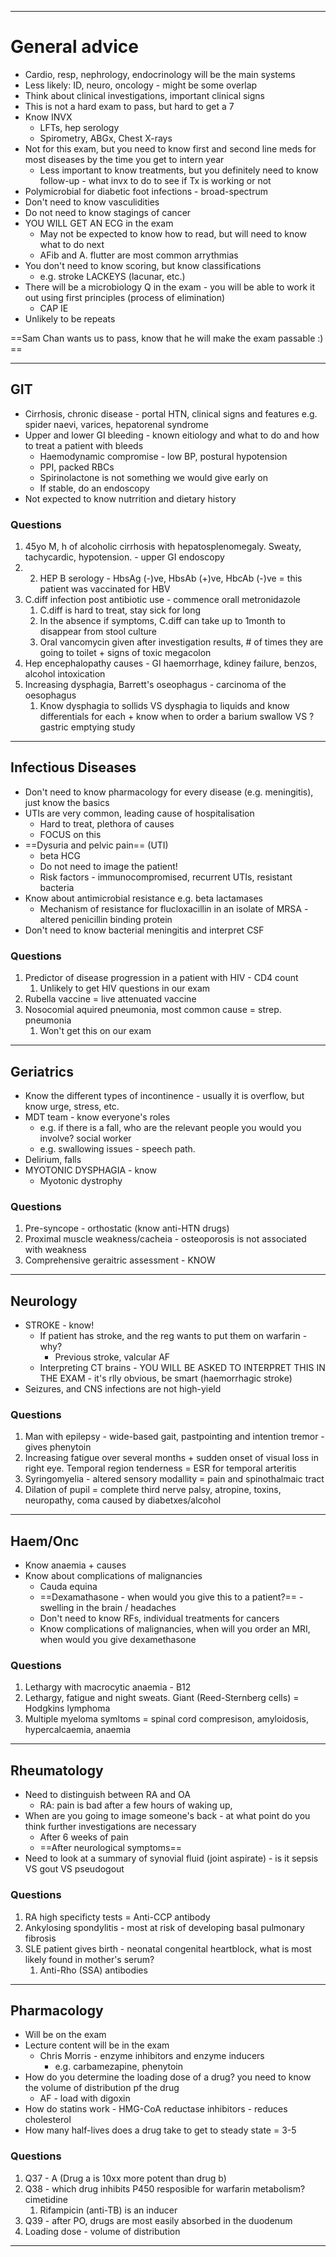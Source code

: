 ___

# General advice
- Cardio, resp, nephrology, endocrinology will be the main systems
- Less likely: ID, neuro, oncology - might be some overlap
- Think about clinical investigations, important clinical signs
- This is not a hard exam to pass, but hard to get a 7
- Know INVX 
	- LFTs, hep serology
	- Spirometry, ABGx, Chest X-rays
- Not for this exam, but you need to know first and second line meds for most diseases by the time you get to intern year 
	- Less important to know treatments, but you definitely need to know follow-up - what invx to do to see if Tx is working or not 
- Polymicrobial for diabetic foot infections - broad-spectrum
- Don't need to know vasculidities 
- Do not need to know stagings of cancer 
- YOU WILL GET AN ECG in the exam
	- May not be expected to know how to read, but will need to know what to do next 
	- AFib and A. flutter are most common arrythmias 
- You don't need to know scoring, but know classifications
	- e.g. stroke LACKEYS (lacunar, etc.)
- There will be a microbiology Q in the exam - you will be able to work it out using first principles (process of elimination)
	- CAP IE
- Unlikely to be repeats 

==Sam Chan wants us to pass, know that he will make the exam passable :) ==

___

## GIT
- Cirrhosis, chronic disease - portal HTN, clinical signs and features e.g. spider naevi, varices, hepatorenal syndrome
- Upper and lower GI bleeding - known eitiology and what to do and how to treat a patient with bleeds 
	- Haemodynamic compromise - low BP, postural hypotension
	- PPI, packed RBCs
	- Spirinolactone is not something we would give early on
	- If stable, do an endoscopy 
- Not expected to know nutrrition and dietary history 

### Questions
1. 45yo M, h of alcoholic cirrhosis with hepatosplenomegaly. Sweaty, tachycardic, hypotension. - upper GI endoscopy
2. 2. HEP B serology - HbsAg (-)ve, HbsAb (+)ve, HbcAb (-)ve = this patient was vaccinated for HBV
3. C.diff infection post antibiotic use - commence orall metronidazole 
	1. C.diff is hard to treat, stay sick for long 
	2. In the absence if symptoms, C.diff can take up to 1month to disappear from stool culture
	3. Oral vancomycin given after investigation results, # of times they are going to toilet + signs of toxic megacolon
4. Hep encephalopathy causes - GI haemorrhage, kdiney failure, benzos, alcohol intoxication
5. Increasing dysphagia, Barrett's oseophagus - carcinoma of the oesophagus 
	1. Know dysphagia to sollids VS dysphagia to liquids and know differentials for each + know when to order a barium swallow VS ?gastric emptying study 

---

## Infectious Diseases
- Don't need to know pharmacology for every disease (e.g. meningitis), just know the basics
- UTIs are very common, leading cause of hospitalisation
	- Hard to treat, plethora of causes
	- FOCUS on this 
- ==Dysuria and pelvic pain== (UTI)
	- beta HCG
	- Do not need to image the patient!
	- Risk factors - immunocompromised, recurrent UTIs, resistant bacteria 
- Know about antimicrobial resistance e.g. beta lactamases 
	- Mechanism of resistance for flucloxacillin in an isolate of MRSA - altered penicillin binding protein 
- Don't need to know bacterial meningitis and interpret CSF

### Questions 
1. Predictor of disease progression in a patient with HIV - CD4 count
	1. Unlikely to get HIV questions in our exam
2. Rubella vaccine = live attenuated vaccine 
3. Nosocomial aquired pneumonia, most common cause = strep. pneumonia
	1. Won't get this on our exam

---

## Geriatrics
- Know the different types of incontinence - usually it is overflow, but know urge, stress, etc.
- MDT team - know everyone's roles
	- e.g. if there is a fall, who are the relevant people you would you involve? social worker 
	- e.g. swallowing issues - speech path.
- Delirium, falls
- MYOTONIC DYSPHAGIA - know
	- Myotonic dystrophy 

### Questions
1. Pre-syncope - orthostatic (know anti-HTN drugs)
2. Proximal muscle weakness/cacheia - osteoporosis is not associated with weakness
3. Comprehensive geraitric assessment - KNOW

---

## Neurology
- STROKE - know!
	- If patient has stroke, and the reg wants to put them on warfarin - why?
		- Previous stroke, valcular AF
	- Interpreting CT brains - YOU WILL BE ASKED TO INTERPRET THIS IN THE EXAM - it's rlly obvious, be smart (haemorrhagic stroke)
- Seizures, and CNS infections are not high-yield

### Questions 
1. Man with epilepsy - wide-based gait, pastpointing and intention tremor - gives phenytoin
2. Increasing fatigue over several months + sudden onset of visual loss in right eye. Temporal region tenderness  = ESR for temporal arteritis 
3. Syringomyelia - altered sensory modallity = pain and spinothalmaic tract
4. Dilation of pupil = complete third nerve palsy, atropine, toxins, neuropathy, coma caused by diabetxes/alcohol

---

## Haem/Onc
- Know anaemia + causes 
- Know about complications of malignancies
	- Cauda equina
	- ==Dexamathasone - when would you give this to a patient?== - swelling in the brain / headaches
	- Don't need to know RFs, individual treatments for cancers
	- Know complications of malignancies, when will you order an MRI, when would you give dexamethasone

### Questions 
1. Lethargy with macrocytic anaemia - B12 
2. Lethargy, fatigue and night sweats. Giant (Reed-Sternberg cells) = Hodgkins lymphoma
3. Multiple myeloma symltoms = spinal cord compresison, amyloidosis, hypercalcaemia, anaemia 

---

## Rheumatology
- Need to distinguish between RA and OA
	- RA: pain is bad after a few hours of waking up, 
- When are you going to image someone's back - at what point do you think further investigations are necessary 
	- After 6 weeks of pain
	- ==After neurological symptoms==
- Need to look at a summary of synovial fluid (joint aspirate) - is it sepsis VS gout VS pseudogout 

### Questions
1. RA high specificty tests = Anti-CCP antibody 
2. Ankylosing spondylitis - most at risk of developing basal pulmonary fibrosis 
3. SLE patient gives birth - neonatal congenital heartblock, what is most likely found in mother's serum?
	1. Anti-Rho (SSA) antibodies 

---

## Pharmacology
- Will be on the exam
- Lecture content will be in the exam
	- Chris Morris - enzyme inhibitors and enzyme inducers 
		- e.g. carbamezapine, phenytoin 
- How do you determine the loading dose of a drug? you need to know the volume of distribution pf the drug 
	- AF - load with digoxin 
- How do statins work - HMG-CoA reductase inhibitors - reduces cholesterol
- How many half-lives does a drug take to get to steady state = 3-5 

### Questions
1. Q37 - A (Drug a is 10xx more potent than drug b)
2. Q38 - which drug inhibits P450 resposible for warfarin metabolism? cimetidine 
	1. Rifampicin (anti-TB) is an inducer 
3. Q39 - after PO, drugs are most easily absorbed in the duodenum
4. Loading dose - volume of distribution

---





